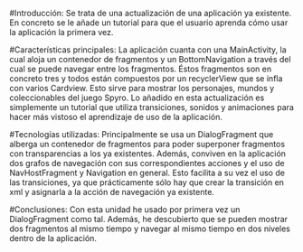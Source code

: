 #Introducción:
Se trata de una actualización de una aplicación ya existente. En concreto se le añade un tutorial para que el usuario aprenda cómo usar la aplicación la primera vez.

#Características principales:
La aplicación cuanta con una MainActivity, la cual aloja un contenedor de fragmentos y un BottomNavigation a través del cual se puede navegar entre los fragmentos.
Éstos fragmentos son en concreto tres y todos están compuestos por un recyclerView que se infla con varios Cardview. Esto sirve para mostrar los personajes, mundos y coleccionables del juego Spyro.
Lo añadido en esta actualización es simplemente un tutorial que utiliza transiciones, sonidos y animaciones para hacer más vistoso el aprendizaje de uso de la aplicación.

#Tecnologías utilizadas:
Principalmente se usa un DialogFragment que alberga un contenedor de fragmentos para poder superponer fragmentos con transparencias a los ya existentes. 
Además, conviven en la aplicación dos grafos de navegación con sus correspondientes acciones y el uso de NavHostFragment y Navigation en general. Esto facilita a su vez el uso de las transiciones,
ya que prácticamente sólo hay que crear la transición en xml y asignarla a la acción de navegación ya existente.

#Conclusiones:
Con esta unidad he usado por primera vez un DialogFragment como tal. Además, he descubierto que se pueden mostrar dos fragmentos al mismo tiempo y navegar al mismo tiempo en
dos niveles dentro de la aplicación.
